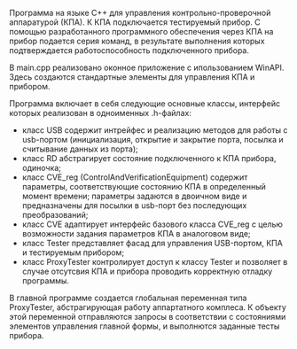 Программа на языке С++ для управления контрольно-проверочной аппаратурой (КПА). К КПА подключается тестируемый прибор. С помощью разработанного программного обеспечения через КПА на прибор подается серия команд, в результате выполнения которых подтверждается работоспособность подключенного прибора.

В main.cpp реализовано оконное приложение с ипользованием WinAPI. Здесь создаются стандартные элементы для управления КПА и прибором.

Программа включает в себя следующие основные классы, интерфейс которых реализован в одноименных .h-файлах:
- класс USB содержит интрейфес и реализацию методов для работы с usb-портом (инициализация, открытие и закрытие порта, посылка и считывание данных из порта); 
- класс RD абстрагирует состояние подключенного к КПА прибора, одиночка;
- класс CVE_reg (ControlAndVerificationEquipment) содержит параметры, соответствующие состоянию КПА в определенный момент времени; параметры задаются в двоичном виде и предназначены для посылки в usb-порт без последующих преобразований;
- класс CVE адаптирует интерфейс базового класса CVE_reg с целью возможности задания параметров КПА  в аналоговом виде;
- класс Tester представляет фасад для управления USB-портом, КПА и тестируемым прибором;
- класс ProxyTester контролирует доступ к классу Tester и позволяет в случае отсутсвия КПА и прибора проводить корректную отладку программы.

В главной программе создается глобальная переменная типа ProxyTester, абстрагирующая работу аппартатного комплеса. К объекту этой переменной отправляются запросы в соответствии с состояниями элементов управления главной формы, и выполнются заданные тесты прибора. 

